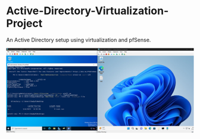# Active-Directory-Virtualization-Project
An Active Directory setup using virtualization and pfSense.

![](screenshots/AD_Create_File.png) 
